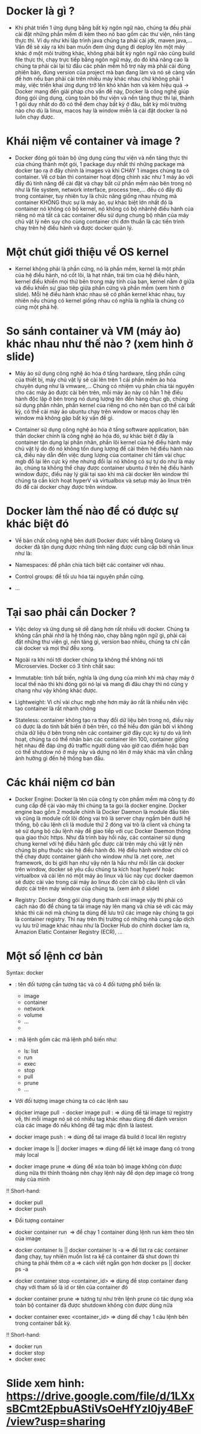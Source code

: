 # Docker là gì ?

- Khi phát triển 1 ứng dụng bằng bất kỳ ngôn ngữ nào, chúng ta đều phải cài đặt những phần mềm đi kèm theo nó bao gồm các thư viện, nền tảng thực thi. Ví
dụ như khi lập trình java chúng ta phải cài jdk, maven java,... Vấn đề sẽ xảy ra khi ban muốn đem ứng dụng đi deploy lên một máy khác ở một môi trường khác, không phải bất kỳ ngôn ngữ nào cũng build file thực thi, chạy trực tiếp bằng ngôn ngữ máy, do đó khả năng cao là chúng ta phải cài lại từ đầu các phân mềm hỗ trợ này mà phải cài đúng phiên bản, đúng version của project mà bạn đang làm và nó sẽ càng vấn đề hơn nếu bạn phải cài trên nhiều máy khác nhau chứ không phải 1 máy, việc triển khai ứng dụng trở lên khó khăn hơn và kém hiệu quả -> Docker mang đến giải pháp cho vấn đề này, Docker là công nghệ giúp đóng gói ứng dụng, cùng toàn bộ thư viện và nền tảng thực thi lại, thành 1 gói duy nhất do đó có thể đem chạy bất kỳ ở đâu, bất kỳ môi trường nào cho dù là linux, macos hay là window miễn là cài đặt docker là nó luôn chạy được.

# Khái niệm về container và image ?

- Docker đóng gói toàn bộ ứng dụng cùng thư viện và nền tảng thực thi của chúng thành một gói, 1 package duy nhất thì những package mà docker tạo ra ở đây chính là images và khi CHẠY 1 images chúng ta có container. Về cơ bản thì container hoạt động chính xác như 1 máy ảo với đẩy đủ tính năng để cài đặt và chạy bất cứ phần mềm nào bên trong nó như là file system, network interface, process tree,... đều có đẩy đủ trong container, tuy nhiên tuy là chức năng giống nhau nhưng mà container KHÔNG thực sự là máy ảo, sự khác biệt lớn nhất đó là container nó không có bộ kernel, nó không có bộ nhânhệ điều hành của riêng nó mà tất cả các container đều sử dụng chung bộ nhân của máy chủ vật lý nên suy cho cùng container chỉ đơn thuần là các tiến trình chạy trên hệ điều hành và được docker quản lý.

# Một chút giới thiệu về OS kernel

- Kernel không phải là phần cứng, nó là phần mềm, kernel là một phần của hệ điều hành, nó cốt lõi, là hạt nhân, trái tim của hệ điều hành, kernel điều khiển mọi thứ bên trong máy tính của bạn, kernel nằm ở giữa và điều khiển sự giao tiêp giữa phần cứng và phần mềm (xem hình ở slide). Mỗi hệ điều hành khác nhau sẽ có phần kernel khác nhau, tuy nhiên nếu chúng có kernel giống nhau có nghĩa là nghĩa là chúng có cùng một phả hệ.

# So sánh container và VM (máy ảo) khác nhau như thế nào ? (xem hình ở slide)

- Máy ảo sử dụng công nghệ ảo hóa ở tầng hardware, tầng phần cứng của thiết bị, máy chủ vật lý sẽ cài lên trên 1 cái phần mềm ảo hóa chuyên dụng như là vmware,... Chúng có nhiệm vụ phân chia tài nguyên cho các máy ảo được cài bên trên, mỗi máy ảo này có hẳn 1 hệ điều hành độc lập ở bên trong nó dung lượng lên đến hàng chục gb, chúng sử dụng phần nhân, phần kernel của riêng nó cho nên bạn có thể cài bất kỳ, có thể cài máy ảo ubuntu chạy trên window or macos chạy lên window mà không gặp bất kỳ vấn đề gì.
  
- Container sử dụng công nghệ ảo hóa ở tầng software application, bản thân docker chính là công nghệ ảo hóa đó, sự khác biệt ở đây là container tận dụng lại phần nhân, phần lõi kernel của hệ điều hành máy chủ vật lý do đó nó không tốn dung lượng để cài thêm hệ điều hành nào cả, điều này dẫn đến việc dung lượng của container chỉ tầm vài chục mgb đổ lại lên cực kỳ nhẹ nhưng đổi lại nó không có sự tự do như là máy ảo, chúng ta không thể chạy được container ubuntu ở trên hệ điều hành window được, điều này lý giải tại sao khi mà cài docker lên window thì chúng ta cần kích hoạt hyperV và virtualbox và setup máy ảo linux trên đó để cài docker chạy được trên window.

# Docker làm thế nào để có được sự khác biệt đó

- Về bản chất công nghệ bên dưới Docker được viết bằng Golang và docker đã tận dụng được những tính năng được cung cấp bởi nhân linux như là:
  
+ Namespaces: để phân chia tách biệt các container với nhau.
  
+ Control groups: để tối ưu hóa tài nguyên phần cứng.
  
+ ...

# Tại sao phải cần Docker ?

- Việc deloy và ứng dụng sẽ dễ dàng hơn rất nhiều với docker. Chúng ta không cần phải nhớ là hệ thống nào, chạy bằng ngôn ngữ gì, phải cài đặt những thư viện gì, nền tảng gì, version bao nhiêu, chúng ta chỉ cần cài docker và mọi thứ đễu xong.
  
- Ngoài ra khi nói tới docker chúng ta không thể không nói tới Microservies. Docker có 3 tính chất sau:

+ Immutable: tính bất biến, nghĩa là ứng dụng của mình khi mà chạy máy ở local thế nào thì khi đóng gói nó lại và mang đi đâu chạy thì nó cũng y chang như vậy không khác được.
  
+ Lightweight: Vì chỉ vài chục mgb nhẹ hơn máy ảo rất là nhiều nên việc tạo container là rất nhanh chóng

+ Stateless: container không tạo ra thay đổi dữ liệu bên trong nó, điều này có được là do tính bất biến ở bên trên, có thể hiểu đơn giản bởi vì không chứa dữ liệu ở bên trong nên các container giờ đây cực kỳ tự do và linh hoạt, chúng ta có thể nhân bản các container lên 100, container giống hệt nhau để đáp ứng đủ traffic người dùng vào giờ cao điểm hoặc bạn có thể shutdow nó ở máy này và dựng nó lên ở máy khác mà vẫn chẳng ảnh hưởng gì đến hệ thống ban đầu.
  
# Các khái niệm cơ bản 

- Docker Engine: Docker là tên của công ty còn phầm mềm mà công ty đó cung cấp để cài vào máy thì chúng ta ta gọi là docker engine. Docker engine bao gồm 2 module chính là Docker Daemon là module đầu tiên và cũng là module cốt lõi đóng vai trò là server chạy ngầm bên dưới hệ thống, bộ câu lệnh cli là module thứ 2 đóng vai trò là client và chúng ta sẽ sử dụng bộ câu lệnh này để giao tiếp với cục Docker Daemon thông qua giao thức https. Như đã trình bày hồi nãy, các container sử dụng chung kernel với hệ điều hành gốc được cài trên máy chủ vật lý nên chúng bị phụ thuộc vào hệ điều hành đó. Hệ điều hành window chỉ có thể chay được container giành cho window như là .net core, .net framework, do bị giới hạn như vậy nên là hầu như mỗi lần cài docker trên window, docker sẽ yêu cầu chúng ta kích hoạt hyperV hoặc virtualbox và cài lên nó một máy ảo linux và lúc này cục docker daemon sẽ được cài vào trong cái máy ảo linux đó còn cài bộ câu lệnh cli vẫn được cài trên máy window của chúng ta. (xem ảnh ở slide)
  
- Registry: Docker đóng gói ứng dụng thành cái image vậy thì phải có cách nào đó để chúng ta tải image này lên mạng và chia sẻ với các máy khác thì cái nơi mà chúng ta dùng để lưu trữ các image này chúng ta gọi là container registry. Thì nay trên thị trường có những nhà cung cấp dịch vụ lưu trữ image khác nhau như là Docker Hub do chính docker làm ra, Amazion Elatic Container Registry (ECR), ...

# Một số lệnh cơ bản

Syntax: docker <component> <command>

- <component>: tên đối tượng cần tương tác và có 4 đối tượng phổ biến là:
  + image
  + container
  + network
  + volume
  + ...
  + 
- <command>: mã lệnh gồm các mã lệnh phổ biến như:
  + ls: list
  + run
  + exec
  + stop
  + pull
  + prune
  + ...

- Với đối tượng image chúng ta có các lệnh sau
  
+ docker image pull <image> - docker image pull <image>:<tag> => dùng để tải image từ registry về, thì mỗi image nó sẽ có nhiều tag khác nhau dùng để đánh version của các image đó nếu không để tag mặc định là lastest.
  
+ docker image push <image>:<tag> => dùng để taỉ image đã build ở local lên registry

+ docker image ls || docker images => dùng để liệt kê image đang có trong máy local
  
+ docker image prune => dùng để xóa toàn bộ image không còn được dùng nữa thì thỉnh thoảng nên chạy lệnh này để dọn dẹp image có trong máy của mình
  
!! Short-hand: 
+ docker pull
+ docker push
  
- Đối tượng container

+ docker container run <image> => để chạy 1 container dùng lệnh run kèm theo tên của image

+ docker container ls || docker container ls -a => để list ra các container đang chạy, tuy nhiên muốn list ra kể cả container đã shut down thì chúng ta phải thêm cờ a => cách viết ngắn gọn hơn docker ps || docker ps -a

+ docker container stop <container_id> => dùng để stop container đang chạy với tham số là id or tên của container đó

+ docker container prune => tương tự như trên lệnh prune có tác dụng xóa toàn bộ container đã được shutdown không còn được dùng nữa

+ docker container exec <container_id> <command> => dùng để chạy 1 câu lệnh bên trong container bất kỳ.

!! Short-hand:
+ docker run
+ docker stop
+ docker exec

# Slide xem hình: https://drive.google.com/file/d/1LXxsBCmt2EpbuAStiVsOeHfYzl0jy4BeF/view?usp=sharing